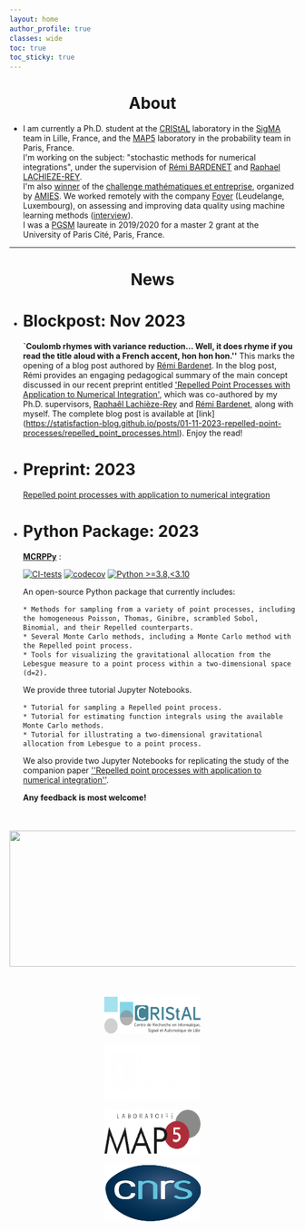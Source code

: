 ```yaml
---
layout: home
author_profile: true
classes: wide
toc: true
toc_sticky: true
---
```

<center> <h1>About </h1> </center>

* I am currently a Ph.D. student at the [CRIStAL](https://www.cristal.univ-lille.fr/) laboratory in the [SigMA](https://www.cristal.univ-lille.fr/?rubrique27&eid=30) team in Lille, France, and the [MAP5](https://map5.mi.parisdescartes.fr/) laboratory in the probability team in Paris, France.\
I'm working on the subject: "stochastic methods for numerical integrations", under the supervision of [Rémi BARDENET](http://rbardenet.github.io/) and  [Raphael LACHIEZE-REY](https://helios2.mi.parisdescartes.fr/~rlachiez/).\
I'm also [winner](https://briques2math.home.blog/2021/10/26/diala-mariem-et-mehdi-evaluation-automatique-de-la-qualite-de-donnees/) of the [challenge mathématiques et entreprise](https://challenge-maths.sciencesconf.org/), organized by [AMIES](https://www.agence-maths-entreprises.fr/public/pages/index.html).
We worked remotely with the company [Foyer](https://www.foyer.lu/en/homepage) (Leudelange, Luxembourg), on assessing and improving data quality using machine learning methods ([interview](https://youtu.be/3IV06PqZ85s?t=403)).\
I was a [PGSM](https://applications.sciencesmaths-paris.fr/fr/les-laureats-du-programme-pgsm-master-850.htm#:~:text=France-,HAWAT,-Diala) laureate in 2019/2020 for a master 2 grant at the University of Paris Cité, Paris, France.

------------------------------

<center> <h1>News </h1> </center>

* # Blockpost: Nov 2023

    **`Coulomb rhymes with variance reduction… Well, it does rhyme if you read the title aloud with a French accent, hon hon hon.''**
    This marks the opening of a blog post authored by [Rémi Bardenet](https://rbardenet.github.io/).
    In the blog post, Rémi provides an engaging pedagogical summary of the main concept discussed in our recent preprint entitled ['Repelled Point Processes with Application to Numerical Integration'](https://arxiv.org/abs/2308.04825), which was co-authored by my Ph.D. supervisors, [Raphaêl Lachièze-Rey](https://helios2.mi.parisdescartes.fr/~rlachiez/) and [Rémi Bardenet](https://rbardenet.github.io/), along with myself. The complete blog post is available at [link] (<https://statisfaction-blog.github.io/posts/01-11-2023-repelled-point-processes/repelled_point_processes.html>).
    Enjoy the read!

* # Preprint: 2023

    [Repelled point processes with application to numerical integration](https://arxiv.org/abs/2308.04825)

* # Python Package: 2023

    **[MCRPPy](https://github.com/dhawat/MCRPPy)** :

    [![CI-tests](https://github.com/dhawat/MCRPPy/actions/workflows/ci.yml/badge.svg)](https://github.com/dhawat/MCRPPy/actions/workflows/ci.yml)
    [![codecov](https://codecov.io/gh/dhawat/MCRPPy/branch/main/graph/badge.svg?token=CODECOV_TOKEN)](https://codecov.io/gh/dhawat/MCRPPy)
    [![Python >=3.8,<3.10](https://img.shields.io/badge/python->=3.8,<3.10-blue.svg)](https://www.python.org/downloads/release/python-371/)

    An open-source Python package that currently includes:

      * Methods for sampling from a variety of point processes, including the homogeneous Poisson, Thomas, Ginibre, scrambled Sobol, Binomial, and their Repelled counterparts.
      * Several Monte Carlo methods, including a Monte Carlo method with the Repelled point process.
      * Tools for visualizing the gravitational allocation from the Lebesgue measure to a point process within a two-dimensional space (d=2).

    We provide three tutorial Jupyter Notebooks.

      * Tutorial for sampling a Repelled point process.
      * Tutorial for estimating function integrals using the available Monte Carlo methods.
      * Tutorial for illustrating a two-dimensional gravitational allocation from Lebesgue to a point process.

    We also provide two Jupyter Notebooks for replicating the study of the companion paper
    [''Repelled point processes with application to numerical integration''](https://arxiv.org/abs/2308.04825).

    **Any feedback is most welcome!**

<div align="middle" style="margin-top: 50px">
  <img src="{{ site.url }}{{ site.baseurl }}/assets/images/poisson_and_repelled_and_force.png" alt="" style="width:770px;height:240px;">
</div>

<div align="middle" style="margin-top: 50px">

  <a href="https://www.cristal.univ-lille.fr/en"><img class='logo' alt="logo_cristal" src="assets/images/logo_cristal.png" align="bottom" style="width:170px;height:65px;"></a>

  <a href="https://www.univ-lille.fr/home/"> <img class='logo' alt="logo_ulcille2" src="assets/images/logo_ulille2.png" align="bottom" style="width:170px;height:100px;"></a>

  <a href="https://map5.mi.parisdescartes.fr/"> <img class='logo' alt="logo_alpha3" src="assets/images/logo_alpha3.png" align="bottom" style="width:170px;height:80px;"></a>

   <a href="https://u-paris.fr/en/"> <img class='logo' alt="logo_aparis" src="assets/images/logo_cnrs.png" align="bottom" style="width:170px;height:100px;"></a>

</div>
